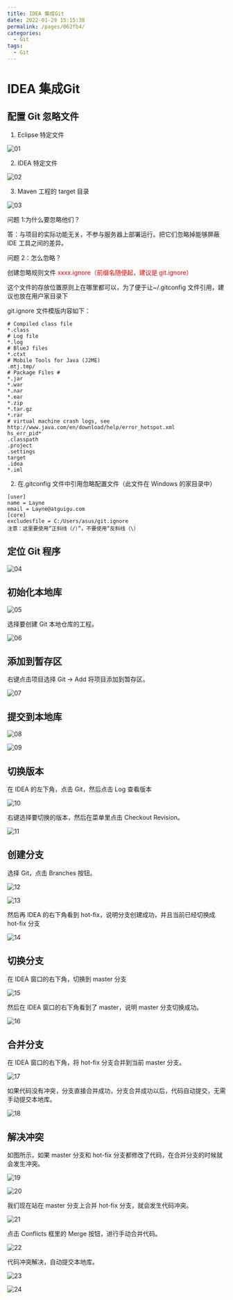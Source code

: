 ```yaml
---
title: IDEA 集成Git
date: 2022-01-29 15:15:38
permalink: /pages/062fb4/
categories:
  - Git
tags:
  - Git
---
```

# IDEA 集成Git

## 配置 Git 忽略文件

1. Eclipse 特定文件

![01](https://cdn.jsdmirror.com//gh/xustudyxu/image-hosting@master/studynotes/Git/images/06/01.png)

2. IDEA 特定文件

![02](https://cdn.jsdmirror.com//gh/xustudyxu/image-hosting@master/studynotes/Git/images/06/02.png)

3. Maven 工程的 target 目录

![03](https://cdn.jsdmirror.com//gh/xustudyxu/image-hosting@master/studynotes/Git/images/06/03.png)

问题 1:为什么要忽略他们？

答：与项目的实际功能无关，不参与服务器上部署运行。把它们忽略掉能够屏蔽 IDE 工具之间的差异。

问题 2：怎么忽略？

创建忽略规则文件 <font color="##dd0000">xxxx.ignore（前缀名随便起，建议是 git.ignore）</font>

这个文件的存放位置原则上在哪里都可以，为了便于让~/.gitconfig 文件引用，建议也放在用户家目录下

git.ignore 文件模版内容如下：

```shell
# Compiled class file
*.class
# Log file
*.log
# BlueJ files
*.ctxt
# Mobile Tools for Java (J2ME)
.mtj.tmp/
# Package Files #
*.jar
*.war
*.nar
*.ear
*.zip
*.tar.gz
*.rar
# virtual machine crash logs, see 
http://www.java.com/en/download/help/error_hotspot.xml
hs_err_pid*
.classpath
.project
.settings
target
.idea
*.iml
```

2. 在.gitconfig 文件中引用忽略配置文件（此文件在 Windows 的家目录中）

```shell
[user]
name = Layne
email = Layne@atguigu.com
[core]
excludesfile = C:/Users/asus/git.ignore
注意：这里要使用“正斜线（/）”，不要使用“反斜线（\）
```

## 定位 Git 程序

![04](https://cdn.jsdmirror.com//gh/xustudyxu/image-hosting@master/studynotes/Git/images/06/04.png)

## 初始化本地库

![05](https://cdn.jsdmirror.com//gh/xustudyxu/image-hosting@master/studynotes/Git/images/06/05.png)

选择要创建 Git 本地仓库的工程。

![06](https://cdn.jsdmirror.com//gh/xustudyxu/image-hosting@master/studynotes/Git/images/06/06.png)

 ## 添加到暂存区

右键点击项目选择 Git -> Add 将项目添加到暂存区。

![07](https://cdn.jsdmirror.com//gh/xustudyxu/image-hosting@master/studynotes/Git/images/06/07.png)

##  提交到本地库

![08](https://cdn.jsdmirror.com//gh/xustudyxu/image-hosting@master/studynotes/Git/images/06/08.png)

![09](https://cdn.jsdmirror.com//gh/xustudyxu/image-hosting@master/studynotes/Git/images/06/09.png)

## 切换版本

在 IDEA 的左下角，点击 Git，然后点击 Log 查看版本

![10](https://cdn.jsdmirror.com//gh/xustudyxu/image-hosting@master/studynotes/Git/images/06/10.png)

右键选择要切换的版本，然后在菜单里点击 Checkout Revision。

![11](https://cdn.jsdmirror.com//gh/xustudyxu/image-hosting@master/studynotes/Git/images/06/11.png)

## 创建分支

选择 Git，点击 Branches 按钮。

![12](https://cdn.jsdmirror.com//gh/xustudyxu/image-hosting@master/studynotes/Git/images/06/12.png)

![13](https://cdn.jsdmirror.com//gh/xustudyxu/image-hosting@master/studynotes/Git/images/06/13.png)

然后再 IDEA 的右下角看到 hot-fix，说明分支创建成功，并且当前已经切换成 hot-fix 分支

![14](https://cdn.jsdmirror.com//gh/xustudyxu/image-hosting@master/studynotes/Git/images/06/14.png)

## 切换分支

在 IDEA 窗口的右下角，切换到 master 分支

![15](https://cdn.jsdmirror.com//gh/xustudyxu/image-hosting@master/studynotes/Git/images/06/15.png)

然后在 IDEA 窗口的右下角看到了 master，说明 master 分支切换成功。

![16](https://cdn.jsdmirror.com//gh/xustudyxu/image-hosting@master/studynotes/Git/images/06/16.png)

## 合并分支

在 IDEA 窗口的右下角，将 hot-fix 分支合并到当前 master 分支。

![17](https://cdn.jsdmirror.com//gh/xustudyxu/image-hosting@master/studynotes/Git/images/06/17.png)

如果代码没有冲突，分支直接合并成功，分支合并成功以后，代码自动提交，无需手动提交本地库。

![18](https://cdn.jsdmirror.com//gh/xustudyxu/image-hosting@master/studynotes/Git/images/06/18.png)

## 解决冲突

如图所示，如果 master 分支和 hot-fix 分支都修改了代码，在合并分支的时候就会发生冲突。

![19](https://cdn.jsdmirror.com//gh/xustudyxu/image-hosting@master/studynotes/Git/images/06/19.png)

![20](https://cdn.jsdmirror.com//gh/xustudyxu/image-hosting@master/studynotes/Git/images/06/20.png)

我们现在站在 master 分支上合并 hot-fix 分支，就会发生代码冲突。

![21](https://cdn.jsdmirror.com//gh/xustudyxu/image-hosting@master/studynotes/Git/images/06/21.png)

点击 Conflicts 框里的 Merge 按钮，进行手动合并代码。

![22](https://cdn.jsdmirror.com//gh/xustudyxu/image-hosting@master/studynotes/Git/images/06/22.png)

代码冲突解决，自动提交本地库。

![23](https://cdn.jsdmirror.com//gh/xustudyxu/image-hosting@master/studynotes/Git/images/06/23.png)

![24](https://cdn.jsdmirror.com//gh/xustudyxu/image-hosting@master/studynotes/Git/images/06/24.png)

